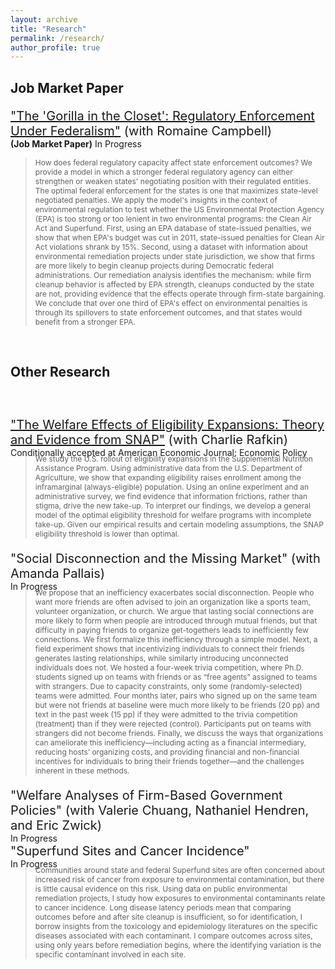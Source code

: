```yaml
---
layout: archive
title: "Research"
permalink: /research/
author_profile: true
---
```


## Job Market Paper

<p style="font-size:20px; "> <a href="http://jenna-anders.github.io/files/ac_epa1.pdf" target="_blank">"The 'Gorilla in the Closet': Regulatory Enforcement Under Federalism"</a> (with Romaine Campbell) </p>
<p style="font-size:14px; margin-top:-20px; ">  <b>(Job Market Paper)</b> In Progress </p>

> <p style="font-size:12px;"> How does federal regulatory capacity affect state enforcement outcomes? We provide a model in which a stronger federal regulatory agency can either strengthen or weaken states' negotiating position with their regulated entities. The optimal federal enforcement for the states is one that maximizes state-level negotiated penalties. We apply the model's insights in the context of environmental regulation to test whether the US Environmental Protection Agency (EPA) is too strong or too lenient in two environmental programs: the Clean Air Act and Superfund. First, using an EPA database of state-issued penalties, we show that when EPA's budget was cut in 2011, state-issued penalties for Clean Air Act violations shrank by 15%. Second, using a dataset with information about environmental remediation projects under state jurisdiction, we show that firms are more likely to begin cleanup projects during Democratic federal administrations. Our remediation analysis identifies the mechanism: while firm cleanup behavior is affected by EPA strength, cleanups conducted by the state are not, providing evidence that the effects operate through firm-state bargaining. We conclude that over one third of EPA's effect on environmental penalties is through its spillovers to state enforcement outcomes, and that states would benefit from a stronger EPA.</p>

<br>

## Other Research
<p style="font-size:20px; margin-top: 60px; "> <a href="http://jenna-anders.github.io/files/ar_eligibility.pdf" target="_blank">"The Welfare Effects of Eligibility Expansions: Theory and Evidence from SNAP"</a> (with Charlie Rafkin) </p>
<p style="font-size:14px; margin-top:-20px; margin-bottom:-20px;"> Conditionally accepted at American Economic Journal: Economic Policy </p>

> <p style="font-size:12px;"> We study the U.S. rollout of eligibility expansions in the Supplemental Nutrition Assistance Program. Using administrative data from the U.S. Department of Agriculture, we show that expanding eligibility raises enrollment among the inframarginal (always-eligible) population. Using an online experiment and an administrative survey, we find evidence that information frictions, rather than stigma, drive the new take-up. To interpret our findings, we develop a general model of the optimal eligibility threshold for welfare programs with incomplete take-up. Given our empirical results and certain modeling assumptions, the SNAP eligibility threshold is lower than optimal.</p>

<p style="font-size:20px; margin-top:20px ">"Social Disconnection and the Missing Market" (with Amanda Pallais) </p>
<p style="font-size:14px; margin-top:-20px;  margin-bottom:-20px;">  In Progress </p>

> <p style="font-size:12px;">We propose that an inefficiency exacerbates social disconnection. People who want more friends are often advised to join an organization like a sports team, volunteer organization, or church. We argue that lasting social connections are more likely to form when people are introduced through mutual friends, but that difficulty in paying friends to organize get-togethers leads to inefficiently few connections. We first formalize this inefficiency through a simple model. Next, a field experiment shows that incentivizing individuals to connect their friends generates lasting relationships, while similarly introducing unconnected individuals does not. We hosted a four-week trivia competition, where Ph.D. students signed up on teams with friends or as “free agents” assigned to teams with strangers. Due to capacity constraints, only some (randomly-selected) teams were admitted. Four months later, pairs who signed up on the same team but were not friends at baseline were much more likely to be friends (20 pp) and text in the past week (15 pp) if they were admitted to the trivia competition (treatment) than if they were rejected (control). Participants put on teams with strangers did not become friends. Finally, we discuss the ways that organizations can ameliorate this inefficiency—including acting as a financial intermediary, reducing hosts’ organizing costs, and providing financial and non-financial incentives for individuals to bring their friends together—and the challenges inherent in these methods. </p>


<p style="font-size:20px; margin-top:20px; ">"Welfare Analyses of Firm-Based Government Policies" (with Valerie Chuang, Nathaniel Hendren, and Eric Zwick)</p>
<p style="font-size:14px; margin-top:-20px;  margin-bottom:-20px;">  In Progress </p>

<p style="font-size:20px; margin-top:20px; ">"Superfund Sites and Cancer Incidence" </p>
<p style="font-size:14px; margin-top:-20px;  margin-bottom:-20px;">  In Progress </p>

> <p style="font-size:12px;"> Communities around state and federal Superfund sites are often concerned about increased risk of cancer from exposure to environmental contamination, but there is little causal evidence on this risk. Using data on public environmental remediation projects, I study how exposures to environmental contaminants relate to cancer incidence. Long disease latency periods mean that comparing outcomes before and after site cleanup is insufficient, so for identification, I borrow insights from the toxicology and epidemiology literatures on the specific diseases associated with each contaminant. I compare outcomes across sites, using only years before remediation begins, where the identifying variation is the specific contaminant involved in each site.</p>

